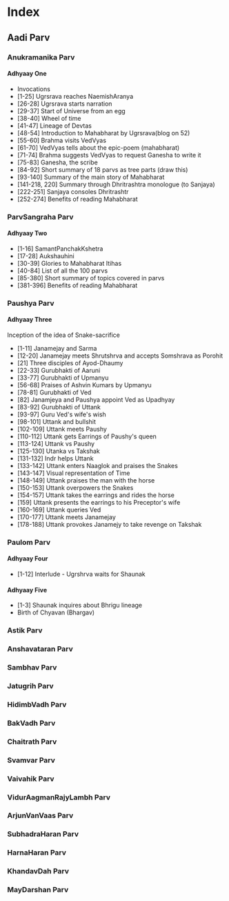 # Index
## Aadi Parv
### Anukramanika Parv
#### Adhyaay One
- Invocations
- [1-25] Ugrsrava reaches NaemishAranya
- [26-28] Ugrsrava starts narration
- [29-37] Start of Universe from an egg
- [38-40] Wheel of time
- [41-47] Lineage of Devtas
- [48-54] Introduction to Mahabharat by Ugrsrava(blog on 52)
- [55-60] Brahma visits VedVyas
- [61-70] VedVyas tells about the epic-poem (mahabharat)
- [71-74] Brahma suggests VedVyas to request Ganesha to write it
- [75-83] Ganesha, the scribe
- [84-92] Short summary of 18 parvs as tree parts (draw this)
- [93-140] Summary of the main story of Mahabharat
- [141-218, 220] Summary through Dhritrashtra monologue (to Sanjaya)
- [222-251] Sanjaya consoles Dhritrashtr
- [252-274] Benefits of reading Mahabharat

### ParvSangraha Parv
#### Adhyaay Two
- [1-16] SamantPanchakKshetra
- [17-28] Aukshauhini
- [30-39] Glories to Mahabharat Itihas 
- [40-84] List of all the 100 parvs
- [85-380] Short summary of topics covered in parvs
- [381-396] Benefits of reading Mahabharat

### Paushya Parv
#### Adhyaay Three
Inception of the idea of Snake-sacrifice
- [1-11] Janamejay and Sarma
- [12-20] Janamejay meets Shrutshrva and accepts Somshrava as Porohit
- [21] Three disciples of Ayod-Dhaumy
- [22-33] Gurubhakti of Aaruni
- [33-77] Gurubhakti of Upmanyu
- [56-68] Praises of Ashvin Kumars by Upmanyu
- [78-81] Gurubhakti of Ved
- [82] Janamjeya and Paushya appoint Ved as Upadhyay
- [83-92] Gurubhakti of Uttank
- [93-97] Guru Ved's wife's wish
- [98-101] Uttank and bullshit
- [102-109] Uttank meets Paushy
- [110-112] Uttank gets Earrings of Paushy's queen
- [113-124] Uttank vs Paushy
- [125-130] Utanka vs Takshak
- [131-132] Indr helps Uttank
- [133-142] Uttank enters Naaglok and praises the Snakes
- [143-147] Visual representation of Time
- [148-149] Uttank praises the man with the horse
- [150-153] Uttank overpowers the Snakes
- [154-157] Uttank takes the earrings and rides the horse
- [159] Uttank presents the earrings to his Preceptor's wife
- [160-169] Uttank queries Ved
- [170-177] Uttank meets Janamejay
- [178-188] Uttank provokes Janamejy to take revenge on Takshak

### Paulom Parv
#### Adhyaay Four
- [1-12] Interlude - Ugrshrva waits for Shaunak

#### Adhyaay Five
- [1-3] Shaunak inquires about Bhrigu lineage
- Birth of Chyavan (Bhargav)

### Astik Parv
### Anshavataran Parv
### Sambhav Parv
### Jatugrih Parv
### HidimbVadh Parv
### BakVadh Parv
### Chaitrath Parv
### Svamvar Parv
### Vaivahik Parv
### VidurAagmanRajyLambh Parv
### ArjunVanVaas Parv
### SubhadraHaran Parv
### HarnaHaran Parv
### KhandavDah Parv
### MayDarshan Parv
